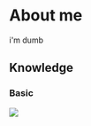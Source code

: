 # About me
i'm dumb
## Knowledge

### Basic
<img src="https://img.shields.io/badge/Python-FFD43B?style=for-the-badge&logo=python&logoColor=blue" />

